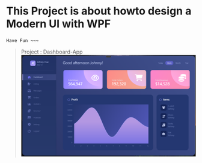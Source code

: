 # This Project is about howto design a Modern UI with WPF
```
Have Fun ~~~
```

> Project : Dashboard-App
![Image](https://github.com/jony371400/Project-ModernUI-App/blob/main/Dashboard-App/UI.png)